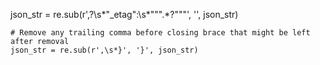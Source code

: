 json_str = re.sub(r',?\s*"_etag":\s*""".*?"""', '', json_str)
    
    # Remove any trailing comma before closing brace that might be left after removal
    json_str = re.sub(r',\s*}', '}', json_str)
